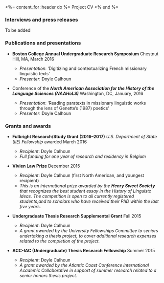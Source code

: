 <%= content_for :header do %>
    Project CV
<% end %>


### Interviews and press releases

To be added


### Publications and presentations

+ **Boston College Annual Undergraduate Research Symposium** Chestnut Hill, MA, March 2016
    + *Presentation*: ‘Digitizing and contextualizing French missionary linguistic texts'
    + *Presenter*: Doyle Calhoun


+ Conference of the **_North American Association for the History of the Language Sciences (NAAHoLS)_** Washington, DC, January, 2016
    + *Presentation*: ‘Reading paratexts in missionary linguistic works through the lens of Genette’s (1987) poetics'
    + *Presenter*: Doyle Calhoun



### Grants and awards

+ **Fulbright Research/Study Grant (2016–2017)** *U.S. Department of State (IIE) Fellowship* awarded March 2016  
    + *Recipient*: Doyle Calhoun
    + *Full funding for one year of research and residency in Belgium*


+ **Vivien Law Prize** December 2015
    + *Recipient*: Doyle Calhoun (first North American, and youngest recipient)
    + *This is an international prize awarded by the __Henry Sweet Society__ that recognizes the best student essay in the History of Linguistc Ideas. The competition is open to all currently registered students,and to scholars who have received their PhD within the last five years.*


+ **Undergraduate Thesis Research Supplemental Grant** Fall 2015
    + *Recipient*: Doyle Calhoun
    + *A grant awarded by the University Fellowships Committee to seniors undertaking a thesis project, to cover additional research expenses related to the completion of the project.*


+ **ACC-IAC (Undergraduate) Thesis Research Fellowship** Summer 2015
    + *Recipient*: Doyle Calhoun
    + *A grant awarded by the Atlantic Coast Conference International Academic Collaborative in support of summer research related to a senior honors thesis project.*

